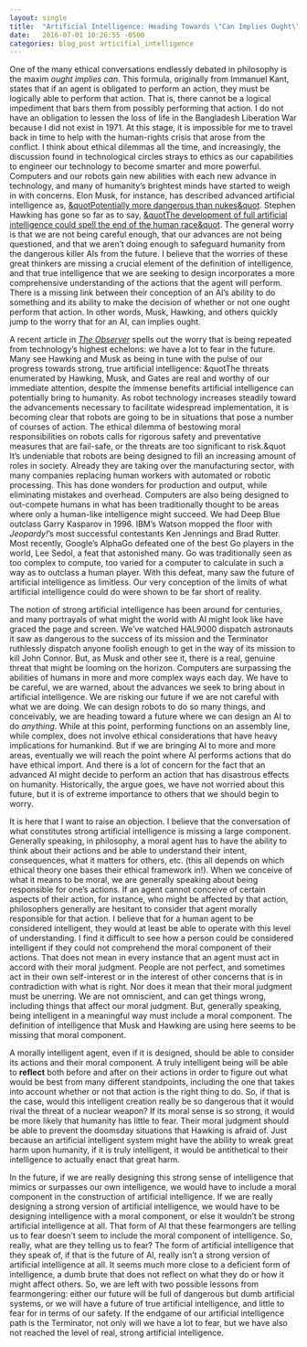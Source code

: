 ```yaml
---
layout: single
title:  "Artificial Intelligence: Heading Towards \"Can Implies Ought\"?"
date:   2016-07-01 10:26:55 -0500
categories: blog_post articifial_intelligence
---
```


One of the many ethical conversations endlessly debated in philosophy is the maxim <i>ought implies can</i>.  This formula, originally from Immanuel Kant, states that if an agent is obligated to perform an action, they must be logically able to perform that action.  That is, there cannot be a logical impediment that bars them from possibly performing that action.  I do not have an obligation to lessen the loss of life in the Bangladesh Liberation War because I did not exist in 1971.  At this stage, it is impossible for me to travel back in time to help with the human-rights crisis that arose from the conflict.  I think about ethical dilemmas all the time, and increasingly, the discussion found in technological circles strays to ethics as our capabilities to engineer our technology to become smarter and more powerful.  Computers and our robots gain new abilities with each new advance in technology, and many of humanity’s brightest minds have started to weigh in with concerns.  Elon Musk, for instance, has described advanced artificial intelligence as, <a href="https://twitter.com/elonmusk/status/495759307346952192">&quotPotentially more dangerous than nukes&quot</a>.  Stephen Hawking has gone so far as to say, <a href="http://www.bbc.com/news/technology-30290540">&quotThe development of full artificial intelligence could spell the end of the human race&quot</a>.  The general worry is that we are not being careful enough, that our advances are not being questioned, and that we aren’t doing enough to safeguard humanity from the dangerous killer AIs from the future.  I believe that the worries of these great thinkers are missing a crucial element of the definition of intelligence, and that true intelligence that we are seeking to design incorporates a more comprehensive understanding of the actions that the agent will perform. There is a missing link between their conception of an AI’s ability to do something and its ability to make the decision of whether or not one ought perform that action.  In other words, Musk, Hawking, and others quickly jump to the worry that for an AI, can implies ought.

A recent article in <a href="http://observer.com/2015/08/stephen-hawking-elon-musk-and-bill-gates-warn-about-artificial-intelligence/"><i>The Observer</i></a> spells out the worry that is being repeated from technology’s highest echelons: we have a lot to fear in the future.  Many see Hawking and Musk as being in tune with the pulse of our progress towards strong, true artificial intelligence: &quotThe threats enumerated by Hawking, Musk, and Gates are real and worthy of our immediate attention, despite the immense benefits artificial intelligence can potentially bring to humanity. As robot technology increases steadily toward the advancements necessary to facilitate widespread implementation, it is becoming clear that robots are going to be in situations that pose a number of courses of action. The ethical dilemma of bestowing moral responsibilities on robots calls for rigorous safety and preventative measures that are fail-safe, or the threats are too significant to risk.&quot  It’s undeniable that robots are being designed to fill an increasing amount of roles in society.  Already they are taking over the manufacturing sector, with many companies replacing human workers with automated or robotic processing.  This has done wonders for production and output, while eliminating mistakes and overhead.  Computers are also being designed to out-compete humans in what has been traditionally thought to be areas where only a human-like intelligence might succeed.  We had Deep Blue outclass Garry Kasparov in 1996.  IBM’s Watson mopped the floor with <i>Jeopardy!</i>’s most successful contestants Ken Jennings and Brad Rutter.  Most recently, Google’s AlphaGo defeated one of the best Go players in the world, Lee Sedol, a feat that astonished many.  Go was traditionally seen as too complex to compute, too varied for a computer to calculate in such a way as to outclass a human player.  With this defeat, many saw the future of artificial intelligence as limitless.  Our very conception of the limits of what artificial intelligence could do were shown to be far short of reality.

The notion of strong artificial intelligence has been around for centuries, and many portrayals of what might the world with AI might look like have graced the page and screen.  We’ve watched HAL9000 dispatch astronauts it saw as dangerous to the success of its mission and the Terminator ruthlessly dispatch anyone foolish enough to get in the way of its mission to kill John Connor.  But, as Musk and other see it, there is a real, genuine threat that might be looming on the horizon.  Computers are surpassing the abilities of humans in more and more complex ways each day.  We have to be careful, we are warned, about the advances we seek to bring about in artificial intelligence.  We are risking our future if we are not careful with what we are doing.  We can design robots to do so many things, and conceivably, we are heading toward a future where we can design an AI to do <i>anything</i>.  While at this point, performing functions on an assembly line, while complex, does not involve ethical considerations that have heavy implications for humankind.  But if we are bringing AI to more and more areas, eventually we will reach the point where AI performs actions that do have ethical import.  And there is a lot of concern for the fact that an advanced AI might decide to perform an action that has disastrous effects on humanity.  Historically, the argue goes, we have not worried about this future, but it is of extreme importance to others that we should begin to worry.</p>
<p>It is here that I want to raise an objection.  I believe that the conversation of what constitutes strong artificial intelligence is missing a large component.  Generally speaking, in philosophy, a moral agent has to have the ability to think about their actions and be able to understand their intent, consequences, what it matters for others, etc. (this all depends on which ethical theory one bases their ethical framework in!).  When we conceive of what it means to be moral, we are generally speaking about being responsible for one’s actions.  If an agent cannot conceive of certain aspects of their action, for instance, who might be affected by that action, philosophers generally are hesitant to consider that agent morally responsible for that action. I believe that for a human agent to be considered intelligent, they would at least be able to operate with this level of understanding.  I find it difficult to see how a person could be considered intelligent if they could not comprehend the moral component of their actions.  That does not mean in every instance that an agent must act in accord with their moral judgment.  People are not perfect, and sometimes act in their own self-interest or in the interest of other concerns that is in contradiction with what is right.  Nor does it mean that their moral judgment must be unerring.  We are not omniscient, and can get things wrong, including things that affect our moral judgment.  But, generally speaking, being intelligent in a meaningful way must include a moral component.  The definition of intelligence that Musk and Hawking are using here seems to be missing that moral component.

A morally intelligent agent, even if it is designed, should be able to consider its actions and their moral component.  A truly intelligent being will be able to <b>reflect</b> both before and after on their actions in order to figure out what would be best from many different standpoints, including the one that takes into account whether or not that action is the right thing to do.  So, if that is the case, would this intelligent creation really be so dangerous that it would rival the threat of a nuclear weapon?  If its moral sense is so strong, it would be more likely that humanity has little to fear.  Their moral judgment should be able to prevent the doomsday situations that Hawking is afraid of.  Just because an artificial intelligent system might have the ability to wreak great harm upon humanity, if it is truly intelligent, it would be antithetical to their intelligence to actually enact that great harm.

In the future, if we are really designing this strong sense of intelligence that mimics or surpasses our own intelligence, we would have to include a moral component in the construction of artificial intelligence.  If we are really designing a strong version of artificial intelligence, we would have to be designing intelligence with a moral component, or else it wouldn’t be strong artificial intelligence at all.  That form of AI that these fearmongers are telling us to fear doesn’t seem to include the moral component of intelligence.  So, really, what are they telling us to fear?  The form of artificial intelligence that they speak of, if that is the future of AI, really isn’t a strong version of artificial intelligence at all.  It seems much more close to a deficient form of intelligence, a dumb brute that does not reflect on what they do or how it might affect others.  So, we are left with two possible lessons from fearmongering: either our future will be full of dangerous but dumb artificial systems, or we will have a future of true artificial intelligence, and little to fear for in terms of our safety.  If the endgame of our artificial intelligence path is the Terminator, not only will we have a lot to fear, but we have also not reached the level of real, strong artificial intelligence.
